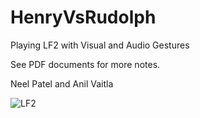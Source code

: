 HenryVsRudolph
==============

Playing LF2 with Visual and Audio Gestures

See PDF documents for more notes.

Neel Patel and Anil Vaitla

![LF2](https://user-images.githubusercontent.com/841497/86519125-5f366f80-bdfd-11ea-890a-acc60dd08535.png)

